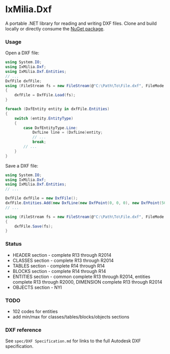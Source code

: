 ﻿IxMilia.Dxf
===========

A portable .NET library for reading and writing DXF files.  Clone and build
locally or directly consume the
[NuGet package](http://www.nuget.org/packages/IxMilia.Dxf/).

### Usage

Open a DXF file:

``` C#
using System.IO;
using IxMilia.Dxf;
using IxMilia.Dxf.Entities;
// ...
DxfFile dxfFile;
using (FileStream fs = new FileStream(@"C:\Path\To\File.dxf", FileMode.Open))
{
    dxfFile = DxfFile.Load(fs);
}

foreach (DxfEntity entity in dxfFile.Entities)
{
    switch (entity.EntityType)
    {
        case DxfEntityType.Line:
            DxfLine line = (DxfLine)entity;
            // ...
            break;
        // ...
    }
}
```

Save a DXF file:

``` C#
using System.IO;
using IxMilia.Dxf;
using IxMilia.Dxf.Entities;
// ...

DxfFile dxfFile = new DxfFile();
dxfFile.Entities.Add(new DxfLine(new DxfPoint(0, 0, 0), new DxfPoint(50, 50, 0)));
// ...

using (FileStream fs = new FileStream(@"C:\Path\To\File.dxf", FileMode.Open))
{
    dxfFile.Save(fs);
}
```

### Status

- HEADER section - complete R13 through R2014
- CLASSES section - complete R13 through R2014
- TABLES section - complete R14 through R14
- BLOCKS section - complete R14 through R14
- ENTITIES section - common complete R13 through R2014, entities complete R13 through R2000, DIMENSION complete R13 through R2014
- OBJECTS section - NYI

### TODO

- 102 codes for entities
- add min/max for classes/tables/blocks/objects sections

### DXF reference

See `spec/DXF Specification.md` for links to the full Autodesk DXF specification.
